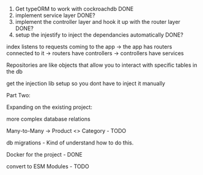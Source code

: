 1. Get typeORM to work with cockroachdb DONE
2. implement service layer DONE?
3. implement the controller layer and hook it up with the router layer DONE?
4. setup the injestify to inject the dependancies automatically DONE?

index listens to requests coming to the app -> the app has routers connected to it -> routers have controllers -> controllers have services 

Repositories are like objects that allow you to interact with specific tables in the db

get the injection lib setup so you dont have to inject it manually


Part Two:

Expanding on the existing project:

more complex database relations

Many-to-Many → Product <> Category - TODO

db migrations - Kind of understand how to do this.

Docker for the project - DONE

convert to ESM Modules - TODO